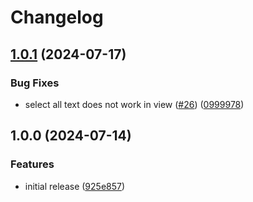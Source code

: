 # Changelog

## [1.0.1](https://github.com/phm07/ezshare/compare/v1.0.0...v1.0.1) (2024-07-17)


### Bug Fixes

* select all text does not work in view ([#26](https://github.com/phm07/ezshare/issues/26)) ([0999978](https://github.com/phm07/ezshare/commit/0999978902b59377fb93ddf2af40e280401c3e39))

## 1.0.0 (2024-07-14)


### Features

* initial release ([925e857](https://github.com/phm07/ezshare/commit/925e8578e0f2263098b276e2e1ed161f4bafe264))
